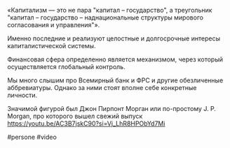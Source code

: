 
«Капитализм — это не пара "капитал – государство", а треугольник "капитал – государство – наднациональные структуры мирового согласования и управления"». 

Именно последние и реализуют целостные и долгосрочные интересы капиталистической системы.

Финансовая сфера определенно является механизмом, через который осуществляется глобальный контроль.

Мы много слышим про Всемирный банк и ФРС и другие обезличенные аббревиатуры. Однако за ними стоят вполне себе конкретные личности.

Значимой фигурой был Джон Пирпонт Морган или по-простому J. P. Morgan, про которого вышел свежий выпуск https://youtu.be/AC3B7jskC90?si=Vj_LhR8HPObYd7Mi

#persone #video